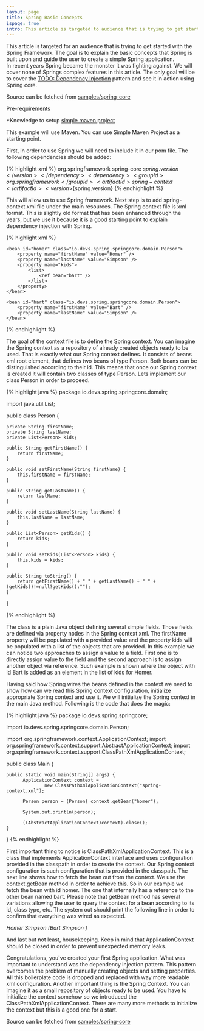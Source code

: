 ```yaml
---
layout: page
title: Spring Basic Concepts
ispage: true
intro: This article is targeted to audience that is trying to get started with Spring Framework. The goal is to explain the basic concepts that Spring is built upon and guide the user to create simple Spring application. In recent years Spring became the monster it was fighting against. We will cover none of Springs complex features in this article. The only goal will be to cover Dependency Injection pattern and see it in action using Spring core.
---
```


This article is targeted for an audience that is trying to get started with the Spring Framework. The goal is to explain the basic concepts that Spring is built upon and guide the user to create a simple Spring application.  
In recent years Spring became the monster it was fighting against. We will cover none of Springs complex features in this article. The only goal will be to cover the [TODO: Dependency Injection](todo) pattern and see it in action using Spring core.

Source can be fetched from [samples/spring-core](https://github.com/devsio/samples/tree/master/spring-core)

Pre-requirements 

*Knowledge to setup [simple maven project](/articles/maven-helloworld)


This example will use Maven. You can use Simple Maven Project as a starting point. 

First, in order to use Spring we will need to include it in our pom file. 
The following dependencies should be added:

{% highlight xml %}
		<dependency>
			<groupId>org.springframework</groupId>
			<artifactId>spring-core</artifactId>
			<version>${spring.version}</version>
		</dependency>
		<dependency>
			<groupId>org.springframework</groupId>
			<artifactId>spring-context</artifactId>
			<version>${spring.version}</version>
		</dependency>
{% endhighlight %}

This will allow us to use Spring framework. 
Next step is to add spring-context.xml file under the main resources.
The Spring context file is xml format. This is slightly old format that has been enhanced through the years, but we use it because it is a good starting point to explain dependency injection with Spring.


{% highlight xml %}
<?xml version="1.0" encoding="UTF-8"?>

<beans xmlns="http://www.springframework.org/schema/beans"
	xmlns:xsi="http://www.w3.org/2001/XMLSchema-instance"
	xsi:schemaLocation="http://www.springframework.org/schema/beans
    http://www.springframework.org/schema/beans/spring-beans-3.0.xsd">

	<bean id="homer" class="io.devs.spring.springcore.domain.Person">
		<property name="firstName" value="Homer" />
		<property name="lastName" value="Simpson" />
		<property name="kids">
			<list>
				<ref bean="bart" />
			</list>
		</property>
	</bean>

	<bean id="bart" class="io.devs.spring.springcore.domain.Person">
		<property name="firstName" value="Bart" />
		<property name="lastName" value="Simpson" />
	</bean>

</beans>

{% endhighlight %}

The goal of the context file is to define the Spring context. You can imagine the Spring context as a repository of already created objects ready to be used.
That is exactly what our Spring context defines. It consists of beans xml root element, that defines two beans of type Person. Both beans can be distinguished according to their id. This means that once our Spring context is created it will contain two classes of type Person. 
Lets implement our class Person in order to proceed. 


{% highlight java %}
package io.devs.spring.springcore.domain;

import java.util.List;

public class Person {

	private String firstName;
	private String lastName;
	private List<Person> kids;

	public String getFirstName() {
		return firstName;
	}

	public void setFirstName(String firstName) {
		this.firstName = firstName;
	}

	public String getLastName() {
		return lastName;
	}

	public void setLastName(String lastName) {
		this.lastName = lastName;
	}

	public List<Person> getKids() {
		return kids;
	}

	public void setKids(List<Person> kids) {
		this.kids = kids;
	}

	public String toString() {
		return getFirstName() + " " + getLastName() + " " + (getKids()!=null?getKids():"");
	}
}

{% endhighlight %}

The class is a plain Java object defining several simple fields. Those fields are defined via property nodes in the Spring context xml.
The firstName property will be populated with a provided value and the property kids will be populated with a list of the objects that are provided. 
In this example we can notice two approaches to assign a value to a field. First one is to directly assign value to the field and the second approach is to assign another object via reference. Such example is shown where the object with id Bart is added as an element in the list of kids for Homer.

Having said how Spring wires the beans defined in the context we need to show how can we read this Spring context configuration, initialize appropriate Spring context and use it.
We will initialize the Spring context in the main Java method. Following is the code that does the magic:

{% highlight java %}
package io.devs.spring.springcore;

import io.devs.spring.springcore.domain.Person;

import org.springframework.context.ApplicationContext;
import org.springframework.context.support.AbstractApplicationContext;
import org.springframework.context.support.ClassPathXmlApplicationContext;

public class Main {

	public static void main(String[] args) {
	      ApplicationContext context = 
	              new ClassPathXmlApplicationContext("spring-context.xml");
	      
	      Person person = (Person) context.getBean("homer");

	      System.out.println(person);
	      
	      ((AbstractApplicationContext)context).close();
	}

}
{% endhighlight %}

First important thing to notice is ClassPathXmlApplicationContext. This is a class that implements ApplicationContext interface and uses configuration provided in the classpath in order to create the context. Our Spring context configuration is such configuration that is provided in the classpath. 
The next line shows how to fetch the bean out from the context. We use the context.getBean method in order to achieve this. 
So in our example we fetch the bean with id homer. The one that internally has a reference to the other bean named bart.
Please note that getBean method has several variations allowing the user to query the context for a bean according to its id, class type, etc. 
The system out should print the following line in order to confirm that everything was wired as expected.

*Homer Simpson [Bart Simpson ]*


And last but not least, housekeeping. Keep in mind that ApplicationContext should be closed in order to prevent unexpected memory leaks. 

Congratulations, you've created your first Spring application. What was important to understand was the dependency injection pattern. 
This pattern overcomes the problem of manually creating objects and setting properties. All this boilerplate code is dropped and replaced with way more readable xml configuration. Another important thing is the Spring Context. You can imagine it as a small repository of objects ready to be used. 
You have to initialize the context somehow so we introduced the ClassPathXmlApplicationContext. There are many more methods to initialize the context but this is a good one for a start.


Source can be fetched from [samples/spring-core](https://github.com/devsio/samples/tree/master/spring-core)
